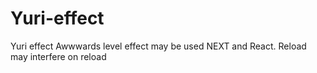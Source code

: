 # Yuri-effect
Yuri effect
Awwwards level effect may be used NEXT and React.
Reload may interfere on reload
